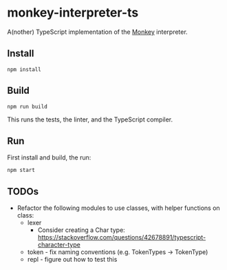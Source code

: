# monkey-interpreter-ts
A(nother) TypeScript implementation of the [Monkey](https://monkeylang.org/) interpreter. 

## Install

    npm install

## Build

    npm run build

This runs the tests, the linter, and the TypeScript compiler.

## Run

First install and build, the run:

    npm start

## TODOs

* Refactor the following modules to use classes, with helper functions on class:
  * lexer
    * Consider creating a Char type: https://stackoverflow.com/questions/42678891/typescript-character-type
  * token - fix naming conventions (e.g. TokenTypes -> TokenType)
  * repl - figure out how to test this